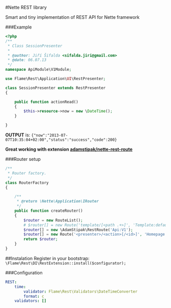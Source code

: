 #Nette REST library

Smart and tiny implementation of REST API for Nette framework

###Example

```php
<?php
/**
 * Class SessionPresenter
 *
 * @author: Jiří Šifalda <sifalda.jiri@gmail.com>
 * @date: 06.07.13
 */
namespace ApiModule\V1Module;

use Flame\Rest\Application\UI\RestPresenter;

class SessionPresenter extends RestPresenter
{

	public function actionRead()
	{
		$this->resource->now = new \DateTime();
	}

}
```

**OUTPUT** is:
`{"now":"2013-07-07T10:35:04+02:00","status":"success","code":200}`

**Great working with extension [adamstipak/nette-rest-route](https://github.com/newPOPE/Nette-RestRoute)**

###Router setup

```php
/**
 * Router factory.
 */
class RouterFactory
{

	/**
	 * @return \Nette\Application\IRouter
	 */
	public function createRouter()
	{
		$router = new RouteList();
		# $router[] = new Route('template/[<path .+>]', 'Template:default');
		$router[] = new \AdamStipak\RestRoute('Api:V1');
		$router[] = new Route('<presenter>/<action>[/<id>]', 'Homepage:default');
		return $router;
	}
}

```

##Instalation
Register in your bootstrap:
`\Flame\Rest\DI\RestExtension::install($configurator);`

###Configuration
```yaml
REST:
	time: 
		validator: Flame\Rest\Validators\DateTimeConverter
		format: c
	validators: []
```



